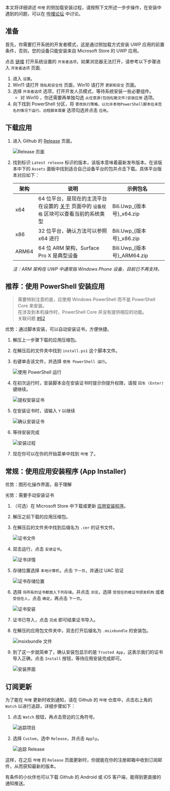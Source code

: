 本文将详细讲述 `哔哩` 的侧加载安装过程，请按照下文所述一步步操作，在安装中遇到的问题，可以在 [哔哩论坛](https://github.com/Richasy/Bili.Uwp/discussions) 中讨论。

## 准备

首先，你需要打开系统的开发者模式，这是通过侧加载方式安装 UWP 应用的前置条件，否则，您的设备只能安装来自 Microsoft Store 的 UWP 应用。

点击 [链接](ms-settings:developers) 打开系统设置的 `开发者选项`，如果浏览器无法打开，请参考以下步骤进入 `开发者选项` 页面.

1. 进入 `设置`。
2. Win11 请打开 `隐私和安全性` 页面，Win10 请打开 `更新和安全` 页面。
3. 选择 `开发者选项` 选项，打开开发人员模式，等待系统安装一些必要组件。
    - 对 Win10 ，你还需要再单独勾选 `从任意源(包括松散文件)安装应用` 选项。
4. 向下找到 PowerShell 分区，将 `更改执行策略，以允许本地PowerShell脚本在未签名的情况下运行。远程脚本需要` 选项勾选并点击 `应用`。

## 下载应用

1. 进入 Github 的 [Release](https://github.com/Richasy/Bili.Uwp/releases) 页面。

    ![Release 页面](./images/Install/release_page.png)

2. 找到标识 `Latest release` 标识的版本，该版本意味着最新发布版本。在该版本中下的 `Assets` 面板中找到适合自己设备平台的包并点击下载。具体平台版本对应如下：

    |架构|说明|示例包名|
    |-|-|-|
    |x64|64 位平台，是现在的主流平台</br>在设置的 [关于](ms-settings:about) 页面中的 `设备规格` 区块可以查看当前的系统类型|Bili.Uwp_{版本号}_x64.zip|
    |x86|32 位平台，确认方法可以参照 x64 进行|Bili.Uwp_{版本号}_x86.zip|
    |ARM64|64 位 ARM 架构，Surface Pro X 是典型设备|Bili.Uwp_{版本号}_ARM64.zip|

    *注：ARM 架构在 UWP 中通常指 Windows Phone 设备，目前已不再支持。*

## 推荐：使用 PowerShell 安装应用

> 需要特别注意的是，应使用 Windows PowerShell 而不是 PowerShell Core 来安装。  
> 在涉及到本机操作时，PowerShell Core 并没有提供相应的功能。  
> 关联问题 [#62](https://github.com/Richasy/Bili.Uwp/issues/62)

优势：通过脚本安装，可以自动安装证书，方便快捷。

1. 解压上一步骤下载的应用压缩包。
2. 在解压后的文件夹中找到 `install.ps1` 这个脚本文件。
3. 右键单击该文件，并选择 `使用 PowerShell 运行`。
    
    ![使用 PowerShell 运行](./images/Install/open_with_powershell.png)

4. 在初次运行时，安装脚本会在安装证书时提示你提升权限，请按 `回车 (Enter)` 键继续。
    
    ![提权安装证书](./images/Install/cert_uac.png)

5. 在安装证书时，请输入 `Y` 以继续

    ![确认安装证书](./images/Install/cert_confirm.png)

6. 等待安装完成

    ![安装过程](./images/Install/install_process.png)

7. 现在你可以在你的开始菜单中找到 `哔哩` 了。

## 常规：使用应用安装程序 (App Installer)

优势：图形化操作界面，易于理解

劣势：需要手动安装证书

1. （可选）在 Microsoft Store 中下载或更新 [应用安装程序](ms-windows-store://pdp/?productId=9NBLGGH4NNS1)。
2. 解压之前下载的应用压缩包。
3. 在解压后的文件夹中找到后缀名为 `.cer` 的证书文件。

    ![证书文件](./images/Install/cert_file.png)

4. 双击运行，点击 `安装证书`。

    ![证书详情](./images/Install/cert_detail.png)

5. 存储位置选择 `本地计算机`，点击 `下一页`，并通过 UAC 验证

    ![证书存储位置](./images/Install/cert_locate.png)

6. 选择 `将所有的证书都放入下列存储`，并点击 `浏览`，选择 `受信任的根证书颁发机构` 或者 `受信任人`，点击 `确定`，再点击 `下一页`。

    ![证书安装](./images/Install/cert_save.png)

7. 证书已导入，点击 `完成` 即可结束证书导入。
8. 在解压的应用包文件夹中，双击打开后缀名为 `.msixbundle` 的安装包。

    ![msixbundle 文件](./images/Install/msixbundle_file.png)

9. 到了这一步就简单了，确认安装包显示的是 `Trusted App`，这表示我们的证书导入正确，点击 `Install` 按钮，等待应用安装完成即可。

    ![安装界面](./images/Install/package_install.png)

## 订阅更新

为了能在 `哔哩` 更新时收到通知，请在 Github 的 `哔哩` 仓库中，点击右上角的 `Watch` 以进行追踪，详细步骤如下：

1. 点击 `Watch` 按钮，再点击旁边的三角符号。

    ![追踪项目](./images/Install/watch_repo.png)

2. 选择 `Custom`，选中 `Release`，并点击 `Apply`。

    ![追踪 Release](./images/Install/watch_release.png)

这样，在之后 `哔哩` 的 `Release` 页面更新时，你就能在你的注册邮箱中收到订阅邮件，从而获知最新的版本。

有条件的小伙伴也可以下载 Github 的 Android 或 iOS 客户端，能得到更直接的通知推送。